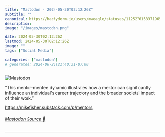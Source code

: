 ```yaml
---
title: "Mastodon - 2024-05-30T02:12:26Z"
subtitle: ""
canonical: https://hachyderm.io/users/mweagle/statuses/112527615337196527
description:
image: "/images/mastodon.png"

date: 2024-05-30T02:12:26Z
lastmod: 2024-05-30T02:12:26Z
image: ""
tags: ["Social Media"]

categories: ["mastodon"]
# generated: 2024-06-21T21:40:31-07:00
---
```

![Mastodon](/images/mastodon.png)

<p>“This mentor-mentee dynamic illustrates how a mentor can significantly influence an individual&#39;s career trajectory and the broader societal impact of their work.”</p><p><a href="https://mikefisher.substack.com/p/mentors" target="_blank" rel="nofollow noopener noreferrer" translate="no"><span class="invisible">https://</span><span class="ellipsis">mikefisher.substack.com/p/ment</span><span class="invisible">ors</span></a></p>


###### [Mastodon Source 🐘](https://hachyderm.io/@mweagle/112527615337196527)

___
